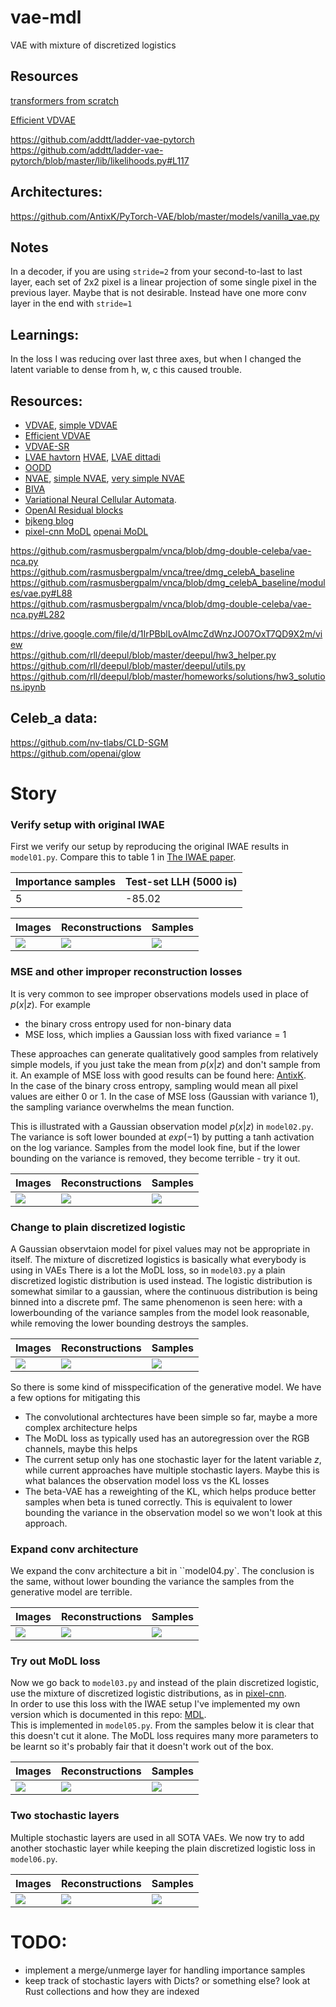 # vae-mdl
VAE with mixture of discretized logistics

## Resources
[transformers from scratch](https://towardsdatascience.com/7-things-you-didnt-know-about-the-transformer-a70d93ced6b2)

[Efficient VDVAE](https://github.com/Rayhane-mamah/Efficient-VDVAE)

https://github.com/addtt/ladder-vae-pytorch
https://github.com/addtt/ladder-vae-pytorch/blob/master/lib/likelihoods.py#L117

## Architectures:
https://github.com/AntixK/PyTorch-VAE/blob/master/models/vanilla_vae.py

## Notes
In a decoder, if you are using `stride=2` from your second-to-last to last layer, each set of 2x2 pixel is a linear projection of some single pixel in the previous layer. Maybe that is not desirable. Instead have one more conv layer in the end with `stride=1`  

## Learnings:
In the loss I was reducing over last three axes, but when I changed the latent variable to dense from h, w, c this caused trouble. 

## Resources:
- [VDVAE](https://github.com/openai/vdvae), [simple VDVAE](https://github.com/vvvm23/vdvae)
- [Efficient VDVAE](https://github.com/Rayhane-mamah/Efficient-VDVAE)
- [VDVAE-SR](https://github.com/dman14/VDVAE-SR)
- [LVAE havtorn](https://github.com/JakobHavtorn/vae)  [HVAE](https://github.com/JakobHavtorn/hvae-oodd), [LVAE dittadi](https://github.com/addtt/ladder-vae-pytorch)
- [OODD](https://github.com/JakobHavtorn/hvae-oodd)
- [NVAE](https://github.com/NVlabs/NVAE), [simple NVAE](https://github.com/GlassyWing/nvae), [very simple NVAE](https://github.com/kartikeya-badola/NVAE-PyTorch)
- [BIVA](https://github.com/vlievin/biva-pytorch)
- [Variational Neural Cellular Automata](https://github.com/rasmusbergpalm/vnca).
- [OpenAI Residual blocks](https://github.com/openai/vdvae/blob/main/vae.py)
- [bjkeng blog](https://github.com/bjlkeng/sandbox/blob/master/notebooks/pixel_cnn/pixelcnn-test_loss_pixelconv2d-multi-image.ipynb)
- [pixel-cnn MoDL](https://github.com/openai/pixel-cnn) [openai MoDL](https://github.com/openai/vdvae/blob/main/vae_helpers.py)

https://github.com/rasmusbergpalm/vnca/blob/dmg-double-celeba/vae-nca.py  
https://github.com/rasmusbergpalm/vnca/tree/dmg_celebA_baseline  
https://github.com/rasmusbergpalm/vnca/blob/dmg_celebA_baseline/modules/vae.py#L88  
https://github.com/rasmusbergpalm/vnca/blob/dmg-double-celeba/vae-nca.py#L282  

https://drive.google.com/file/d/1IrPBblLovAImcZdWnzJO07OxT7QD9X2m/view  
https://github.com/rll/deepul/blob/master/deepul/hw3_helper.py  
https://github.com/rll/deepul/blob/master/deepul/utils.py  
https://github.com/rll/deepul/blob/master/homeworks/solutions/hw3_solutions.ipynb  

## Celeb_a data:
https://github.com/nv-tlabs/CLD-SGM  
https://github.com/openai/glow   


# Story
### Verify setup with original IWAE
First we verify our setup by reproducing the original IWAE results in `model01.py`. Compare this to table 1 in [The IWAE paper][IWAE].

| Importance samples | Test-set LLH (5000 is) |
| --- | --- |
| 5 | -85.02 |

| Images | Reconstructions | Samples |
| --- | --- | --- |
| ![][1] | ![][2] | ![][3] |

### MSE and other improper reconstruction losses
It is very common to see improper observations models used in place of $p(x|z)$. 
For example   

* the binary cross entropy used for non-binary data 
* MSE loss, which implies a Gaussian loss with fixed variance = 1 

These approaches can generate qualitatively good samples from relatively simple models, if you just take the mean from $p(x|z)$ and don't sample from it.
An example of MSE loss with good results can be found here: [AntixK][AntixK].  
In the case of the binary cross entropy, sampling would mean all pixel values are either 0 or 1. In the case of MSE loss (Gaussian with variance 1), the sampling variance overwhelms the mean function.  

This is illustrated with a Gaussian observation model $p(x|z)$ in `model02.py`. 
The variance is soft lower bounded at $exp(-1)$ by putting a tanh activation on the log variance. 
Samples from the model look fine, but if the lower bounding on the variance is removed, they become terrible - try it out.

| Images | Reconstructions | Samples |
| --- | --- | --- |
| ![][4] | ![][5] | ![][6] |


### Change to plain discretized logistic
A Gaussian observtaion model for pixel values may not be appropriate in itself. 
The mixture of discretized logistics is basically what everybody is using in VAEs
There is a lot the MoDL loss, so in `model03.py` a plain discretized logistic distribution is used instead. 
The logistic distribution is somewhat similar to a gaussian, where the continuous distribution is being binned into a discrete pmf.
The same phenomenon is seen here: with a lowerbounding of the variance samples from the model look reasonable, while removing the lower bounding destroys the samples.

| Images | Reconstructions | Samples |
| --- | --- | --- |
| ![][7] | ![][8] | ![][9] |

So there is some kind of misspecification of the generative model. We have a few options for mitigating this  

* The convolutional archtectures have been simple so far, maybe a more complex architecture helps
* The MoDL loss as typically used has an autoregression over the RGB channels, maybe this helps
* The current setup only has one stochastic layer for the latent variable $z$, while current approaches have multiple stochastic layers. Maybe this is what balances the observation model loss vs the KL losses
* The beta-VAE has a reweighting of the KL, which helps produce better samples when beta is tuned correctly. This is equivalent to lower bounding the variance in the observation model so we won't look at this approach.

### Expand conv architecture
We expand the conv architecture a bit in ``model04.py`. The conclusion is the same, without lower bounding the variance the samples from the generative model are terrible.

| Images | Reconstructions | Samples |
| --- | --- | --- |
| ![][10] | ![][11] | ![][12] |

### Try out MoDL loss
Now we go back to `model03.py` and instead of the plain discretized logistic, use the mixture of discretized logistic distributions, as in [pixel-cnn](https://github.com/openai/pixel-cnn).  
In order to use this loss with the IWAE setup I've implemented my own version which is documented in this repo: [MDL](https://github.com/nbip/mdl).  
This is implemented in `model05.py`. From the samples below it is clear that this doesn't cut it alone. The MoDL loss requires many more parameters to be learnt so it's probably fair that it doesn't work out of the box. 

| Images | Reconstructions | Samples |
| --- | --- | --- |
| ![][13] | ![][14] | ![][15] |

### Two stochastic layers
Multiple stochastic layers are used in all SOTA VAEs. We now try to add another stochastic layer while keeping the plain discretized logistic loss in `model06.py`.

| Images | Reconstructions | Samples |
| --- | --- | --- |
| ![][16] | ![][17] | ![][18] |


# TODO:
- implement a merge/unmerge layer for handling importance samples  
- keep track of stochastic layers with Dicts? or something else? look at Rust collections and how they are indexed


[1]: assets/model01_imgs.png
[2]: assets/model01_recs.png
[3]: assets/model01_samples.png
[4]: assets/model02_imgs.png
[5]: assets/model02_recs.png
[6]: assets/model02_samples.png
[7]: assets/model03_imgs.png
[8]: assets/model03_recs.png
[9]: assets/model03_samples.png
[10]: assets/model04_imgs.png
[11]: assets/model04_recs.png
[12]: assets/model04_samples.png
[13]: assets/model05_imgs.png
[14]: assets/model05_recs.png
[15]: assets/model05_samples.png
[16]: assets/model06_imgs.png
[17]: assets/model06_recs.png
[18]: assets/model06_samples.png


[IWAE]: https://arxiv.org/abs/1509.00519
[AntixK]: https://github.com/AntixK/PyTorch-VAE
